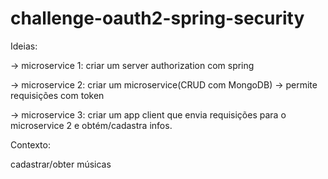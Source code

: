 # challenge-oauth2-spring-security

Ideias:

-> microservice 1: criar um server authorization com spring

-> microservice 2: criar um microservice(CRUD com MongoDB) -> permite requisições com token

-> microservice 3: criar um app client que envia requisições para o microservice 2 e obtém/cadastra infos.

Contexto:

cadastrar/obter músicas
